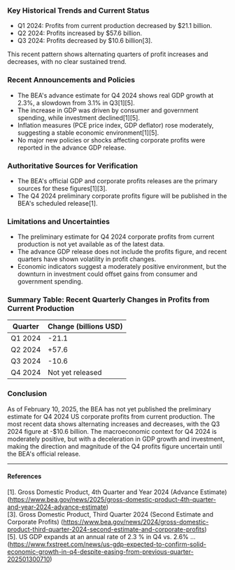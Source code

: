 ### Key Historical Trends and Current Status

- Q1 2024: Profits from current production decreased by $21.1 billion.
- Q2 2024: Profits increased by $57.6 billion.
- Q3 2024: Profits decreased by $10.6 billion[3].

This recent pattern shows alternating quarters of profit increases and decreases, with no clear sustained trend.

### Recent Announcements and Policies

- The BEA's advance estimate for Q4 2024 shows real GDP growth at 2.3%, a slowdown from 3.1% in Q3[1][5].
- The increase in GDP was driven by consumer and government spending, while investment declined[1][5].
- Inflation measures (PCE price index, GDP deflator) rose moderately, suggesting a stable economic environment[1][5].
- No major new policies or shocks affecting corporate profits were reported in the advance GDP release.

### Authoritative Sources for Verification

- The BEA's official GDP and corporate profits releases are the primary sources for these figures[1][3].
- The Q4 2024 preliminary corporate profits figure will be published in the BEA's scheduled release[1].

### Limitations and Uncertainties

- The preliminary estimate for Q4 2024 corporate profits from current production is not yet available as of the latest data.
- The advance GDP release does not include the profits figure, and recent quarters have shown volatility in profit changes.
- Economic indicators suggest a moderately positive environment, but the downturn in investment could offset gains from consumer and government spending.

### Summary Table: Recent Quarterly Changes in Profits from Current Production

| Quarter | Change (billions USD) |
|---------|----------------------|
| Q1 2024 | -21.1                |
| Q2 2024 | +57.6                |
| Q3 2024 | -10.6                |
| Q4 2024 | Not yet released     |

### Conclusion

As of February 10, 2025, the BEA has not yet published the preliminary estimate for Q4 2024 US corporate profits from current production. The most recent data shows alternating increases and decreases, with the Q3 2024 figure at -$10.6 billion. The macroeconomic context for Q4 2024 is moderately positive, but with a deceleration in GDP growth and investment, making the direction and magnitude of the Q4 profits figure uncertain until the BEA's official release.

---

#### References

[1]. Gross Domestic Product, 4th Quarter and Year 2024 (Advance Estimate) (https://www.bea.gov/news/2025/gross-domestic-product-4th-quarter-and-year-2024-advance-estimate)  
[3]. Gross Domestic Product, Third Quarter 2024 (Second Estimate and Corporate Profits) (https://www.bea.gov/news/2024/gross-domestic-product-third-quarter-2024-second-estimate-and-corporate-profits)  
[5]. US GDP expands at an annual rate of 2.3 % in Q4 vs. 2.6% ... (https://www.fxstreet.com/news/us-gdp-expected-to-confirm-solid-economic-growth-in-q4-despite-easing-from-previous-quarter-202501300710)